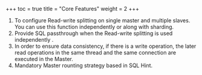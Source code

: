 +++
toc = true
title = "Core Features"
weight = 2
+++

1. To configure Read-write splitting on single master and multiple slaves. You can use this function independently or along with sharding.
1. Provide SQL passthrough when the Read-write splitting is used independently .
1. In order to ensure data consistency, if there is a write operation, the later read operations in the same thread and the same connection are executed in the Master.
1. Mandatory Master rounting strategy based in SQL Hint.

